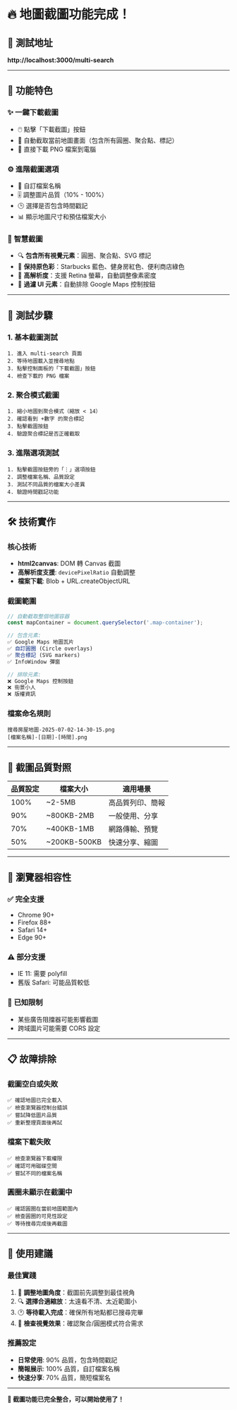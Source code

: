 # 🔥 地圖截圖功能完成！

## 📍 測試地址
**http://localhost:3000/multi-search**

---

## 🚀 功能特色

### ✨ **一鍵下載截圖**
- 🖱️ 點擊「下載截圖」按鈕
- 📸 自動截取當前地圖畫面（包含所有圓圈、聚合點、標記）
- 💾 直接下載 PNG 檔案到電腦

### ⚙️ **進階截圖選項**
- 📝 自訂檔案名稱
- 🎚️ 調整圖片品質（10% - 100%）
- 🕒 選擇是否包含時間戳記
- 📊 顯示地圖尺寸和預估檔案大小

### 🎯 **智慧截圖**
- 🔍 **包含所有視覺元素**：圓圈、聚合點、SVG 標記
- 🎨 **保持原色彩**：Starbucks 藍色、健身房紅色、便利商店綠色
- 📐 **高解析度**：支援 Retina 螢幕，自動調整像素密度
- 🚫 **過濾 UI 元素**：自動排除 Google Maps 控制按鈕

---

## 🧪 測試步驟

### 1. **基本截圖測試**
```
1. 進入 multi-search 頁面
2. 等待地圖載入並搜尋地點
3. 點擊控制面板的「下載截圖」按鈕
4. 檢查下載的 PNG 檔案
```

### 2. **聚合模式截圖**
```
1. 縮小地圖到聚合模式（縮放 < 14）
2. 確認看到 +數字 的聚合標記
3. 點擊截圖按鈕
4. 驗證聚合標記是否正確截取
```

### 3. **進階選項測試**
```
1. 點擊截圖按鈕旁的「⋮」選項按鈕
2. 調整檔案名稱、品質設定
3. 測試不同品質的檔案大小差異
4. 驗證時間戳記功能
```

---

## 🛠️ 技術實作

### **核心技術**
- **html2canvas**: DOM 轉 Canvas 截圖
- **高解析度支援**: `devicePixelRatio` 自動調整
- **檔案下載**: Blob + URL.createObjectURL

### **截圖範圍**
```typescript
// 自動截取整個地圖容器
const mapContainer = document.querySelector('.map-container');

// 包含元素:
✅ Google Maps 地圖瓦片
✅ 自訂圓圈 (Circle overlays)
✅ 聚合標記 (SVG markers)
✅ InfoWindow 彈窗

// 排除元素:
❌ Google Maps 控制按鈕
❌ 街景小人
❌ 版權資訊
```

### **檔案命名規則**
```
搜尋房屋地圖-2025-07-02-14-30-15.png
[檔案名稱]-[日期]-[時間].png
```

---

## 🎨 截圖品質對照

| 品質設定 | 檔案大小 | 適用場景 |
|---------|---------|---------|
| 100% | ~2-5MB | 高品質列印、簡報 |
| 90% | ~800KB-2MB | 一般使用、分享 |
| 70% | ~400KB-1MB | 網路傳輸、預覽 |
| 50% | ~200KB-500KB | 快速分享、縮圖 |

---

## 🔧 瀏覽器相容性

### ✅ **完全支援**
- Chrome 90+
- Firefox 88+
- Safari 14+
- Edge 90+

### ⚠️ **部分支援**
- IE 11: 需要 polyfill
- 舊版 Safari: 可能品質較低

### 🚫 **已知限制**
- 某些廣告阻擋器可能影響截圖
- 跨域圖片可能需要 CORS 設定

---

## 📋 故障排除

### **截圖空白或失敗**
```
✅ 確認地圖已完全載入
✅ 檢查瀏覽器控制台錯誤
✅ 嘗試降低圖片品質
✅ 重新整理頁面後再試
```

### **檔案下載失敗**
```
✅ 檢查瀏覽器下載權限
✅ 確認可用磁碟空間
✅ 嘗試不同的檔案名稱
```

### **圓圈未顯示在截圖中**
```
✅ 確認圓圈在當前地圖範圍內
✅ 檢查圓圈的可見性設定
✅ 等待搜尋完成後再截圖
```

---

## 🎯 使用建議

### **最佳實踐**
1. 📍 **調整地圖角度**：截圖前先調整到最佳視角
2. 🔍 **選擇合適縮放**：太遠看不清、太近範圍小
3. 🕐 **等待載入完成**：確保所有地點都已搜尋完畢
4. 🎨 **檢查視覺效果**：確認聚合/圓圈模式符合需求

### **推薦設定**
- **日常使用**: 90% 品質，包含時間戳記
- **簡報展示**: 100% 品質，自訂檔案名稱
- **快速分享**: 70% 品質，簡短檔案名

---

**🎉 截圖功能已完全整合，可以開始使用了！**